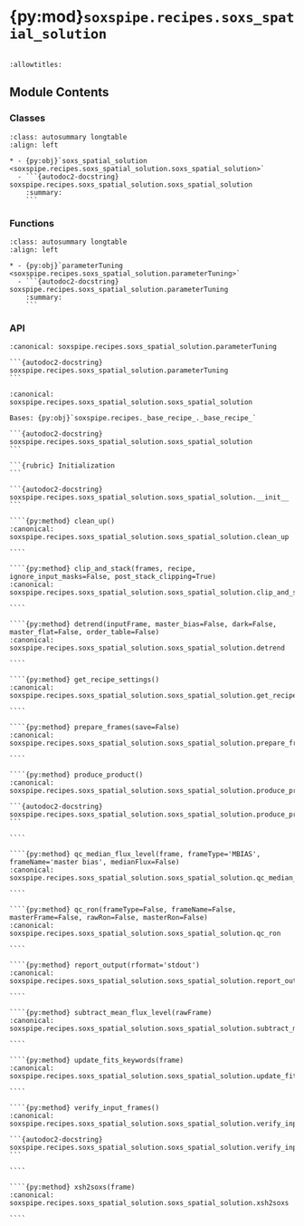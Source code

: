 # {py:mod}`soxspipe.recipes.soxs_spatial_solution`

```{py:module} soxspipe.recipes.soxs_spatial_solution
```

```{autodoc2-docstring} soxspipe.recipes.soxs_spatial_solution
:allowtitles:
```

## Module Contents

### Classes

````{list-table}
:class: autosummary longtable
:align: left

* - {py:obj}`soxs_spatial_solution <soxspipe.recipes.soxs_spatial_solution.soxs_spatial_solution>`
  - ```{autodoc2-docstring} soxspipe.recipes.soxs_spatial_solution.soxs_spatial_solution
    :summary:
    ```
````

### Functions

````{list-table}
:class: autosummary longtable
:align: left

* - {py:obj}`parameterTuning <soxspipe.recipes.soxs_spatial_solution.parameterTuning>`
  - ```{autodoc2-docstring} soxspipe.recipes.soxs_spatial_solution.parameterTuning
    :summary:
    ```
````

### API

````{py:function} parameterTuning(p, log, recipeSettings, settings, multiPinholeFrame, disp_map_table, order_table, qc, products, sofName, lineDetectionTable)
:canonical: soxspipe.recipes.soxs_spatial_solution.parameterTuning

```{autodoc2-docstring} soxspipe.recipes.soxs_spatial_solution.parameterTuning
```
````

`````{py:class} soxs_spatial_solution(log, settings=False, inputFrames=[], verbose=False, overwrite=False, create2DMap=True, polyOrders=False)
:canonical: soxspipe.recipes.soxs_spatial_solution.soxs_spatial_solution

Bases: {py:obj}`soxspipe.recipes._base_recipe_._base_recipe_`

```{autodoc2-docstring} soxspipe.recipes.soxs_spatial_solution.soxs_spatial_solution
```

```{rubric} Initialization
```

```{autodoc2-docstring} soxspipe.recipes.soxs_spatial_solution.soxs_spatial_solution.__init__
```

````{py:method} clean_up()
:canonical: soxspipe.recipes.soxs_spatial_solution.soxs_spatial_solution.clean_up

````

````{py:method} clip_and_stack(frames, recipe, ignore_input_masks=False, post_stack_clipping=True)
:canonical: soxspipe.recipes.soxs_spatial_solution.soxs_spatial_solution.clip_and_stack

````

````{py:method} detrend(inputFrame, master_bias=False, dark=False, master_flat=False, order_table=False)
:canonical: soxspipe.recipes.soxs_spatial_solution.soxs_spatial_solution.detrend

````

````{py:method} get_recipe_settings()
:canonical: soxspipe.recipes.soxs_spatial_solution.soxs_spatial_solution.get_recipe_settings

````

````{py:method} prepare_frames(save=False)
:canonical: soxspipe.recipes.soxs_spatial_solution.soxs_spatial_solution.prepare_frames

````

````{py:method} produce_product()
:canonical: soxspipe.recipes.soxs_spatial_solution.soxs_spatial_solution.produce_product

```{autodoc2-docstring} soxspipe.recipes.soxs_spatial_solution.soxs_spatial_solution.produce_product
```

````

````{py:method} qc_median_flux_level(frame, frameType='MBIAS', frameName='master bias', medianFlux=False)
:canonical: soxspipe.recipes.soxs_spatial_solution.soxs_spatial_solution.qc_median_flux_level

````

````{py:method} qc_ron(frameType=False, frameName=False, masterFrame=False, rawRon=False, masterRon=False)
:canonical: soxspipe.recipes.soxs_spatial_solution.soxs_spatial_solution.qc_ron

````

````{py:method} report_output(rformat='stdout')
:canonical: soxspipe.recipes.soxs_spatial_solution.soxs_spatial_solution.report_output

````

````{py:method} subtract_mean_flux_level(rawFrame)
:canonical: soxspipe.recipes.soxs_spatial_solution.soxs_spatial_solution.subtract_mean_flux_level

````

````{py:method} update_fits_keywords(frame)
:canonical: soxspipe.recipes.soxs_spatial_solution.soxs_spatial_solution.update_fits_keywords

````

````{py:method} verify_input_frames()
:canonical: soxspipe.recipes.soxs_spatial_solution.soxs_spatial_solution.verify_input_frames

```{autodoc2-docstring} soxspipe.recipes.soxs_spatial_solution.soxs_spatial_solution.verify_input_frames
```

````

````{py:method} xsh2soxs(frame)
:canonical: soxspipe.recipes.soxs_spatial_solution.soxs_spatial_solution.xsh2soxs

````

`````
